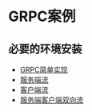 # GRPC案例

## 必要的环境安装



- [GRPC简单实现](docs/grpc简单实现.md)
- [服务端流](docs/grpc服务端流.md)
- [客户端流](docs/grpc客户端流.md)
- [服务端客户端双向流](docs/grpc服务端客户端双向流.md)
